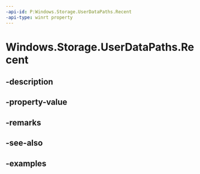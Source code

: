 ```yaml
---
-api-id: P:Windows.Storage.UserDataPaths.Recent
-api-type: winrt property
---
```


<!-- Property syntax.
public string Recent { get; }
-->

# Windows.Storage.UserDataPaths.Recent

## -description

## -property-value

## -remarks

## -see-also

## -examples

